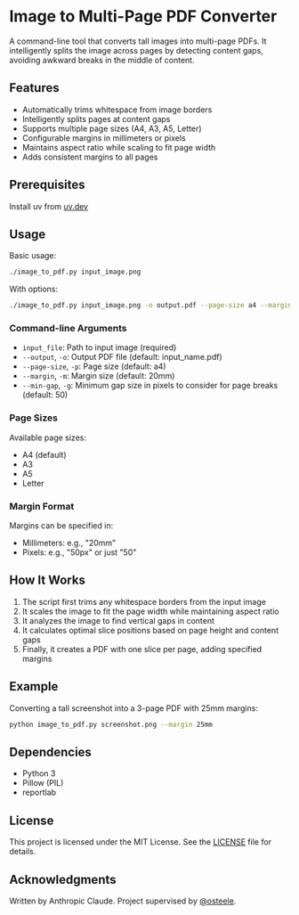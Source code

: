 # Image to Multi-Page PDF Converter

A command-line tool that converts tall images into multi-page PDFs. It
intelligently splits the image across pages by detecting content gaps, avoiding
awkward breaks in the middle of content.

## Features

- Automatically trims whitespace from image borders
- Intelligently splits pages at content gaps
- Supports multiple page sizes (A4, A3, A5, Letter)
- Configurable margins in millimeters or pixels
- Maintains aspect ratio while scaling to fit page width
- Adds consistent margins to all pages

## Prerequisites

Install uv from [uv.dev](https://docs.astral.sh/uv/getting-started/installation/)

## Usage

Basic usage:
```bash
./image_to_pdf.py input_image.png
```

With options:
```bash
./image_to_pdf.py input_image.png -o output.pdf --page-size a4 --margin 25mm --min-gap 100
```

### Command-line Arguments

- `input_file`: Path to input image (required)
- `--output`, `-o`: Output PDF file (default: input_name.pdf)
- `--page-size`, `-p`: Page size (default: a4)
- `--margin`, `-m`: Margin size (default: 20mm)
- `--min-gap`, `-g`: Minimum gap size in pixels to consider for page breaks (default: 50)

### Page Sizes
Available page sizes:
- A4 (default)
- A3
- A5
- Letter

### Margin Format
Margins can be specified in:
- Millimeters: e.g., "20mm"
- Pixels: e.g., "50px" or just "50"

## How It Works

1. The script first trims any whitespace borders from the input image
2. It scales the image to fit the page width while maintaining aspect ratio
3. It analyzes the image to find vertical gaps in content
4. It calculates optimal slice positions based on page height and content gaps
5. Finally, it creates a PDF with one slice per page, adding specified margins

## Example

Converting a tall screenshot into a 3-page PDF with 25mm margins:
```bash
python image_to_pdf.py screenshot.png --margin 25mm
```

## Dependencies

- Python 3
- Pillow (PIL)
- reportlab

## License

This project is licensed under the MIT License. See the [LICENSE](LICENSE) file for details.

## Acknowledgments

Written by Anthropic Claude. Project supervised by [@osteele](https://github.com/osteele).
